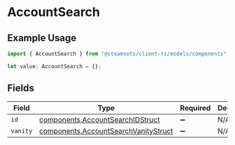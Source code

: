 # AccountSearch

## Example Usage

```typescript
import { AccountSearch } from "@steamsets/client-ts/models/components";

let value: AccountSearch = {};
```

## Fields

| Field                                                                                        | Type                                                                                         | Required                                                                                     | Description                                                                                  |
| -------------------------------------------------------------------------------------------- | -------------------------------------------------------------------------------------------- | -------------------------------------------------------------------------------------------- | -------------------------------------------------------------------------------------------- |
| `id`                                                                                         | [components.AccountSearchIDStruct](../../models/components/accountsearchidstruct.md)         | :heavy_minus_sign:                                                                           | N/A                                                                                          |
| `vanity`                                                                                     | [components.AccountSearchVanityStruct](../../models/components/accountsearchvanitystruct.md) | :heavy_minus_sign:                                                                           | N/A                                                                                          |